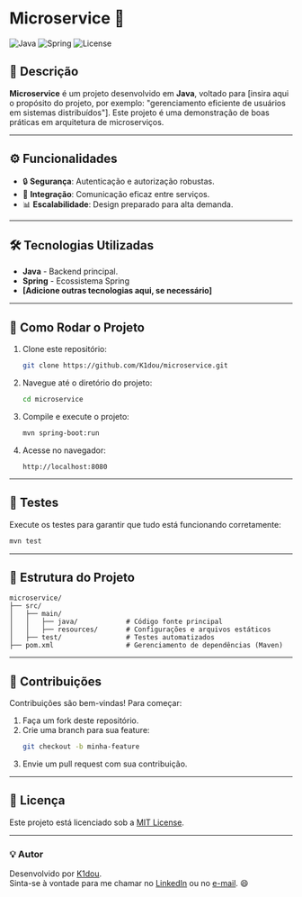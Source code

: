 # Microservice 🚀

![Java](https://img.shields.io/badge/Java-ED8B00?style=for-the-badge&logo=java&logoColor=white)
![Spring](https://img.shields.io/badge/Spring-6DB33F?style=for-the-badge&logo=spring&logoColor=white)
![License](https://img.shields.io/badge/License-MIT-green?style=for-the-badge)

## 📝 Descrição
**Microservice** é um projeto desenvolvido em **Java**, voltado para [insira aqui o propósito do projeto, por exemplo: "gerenciamento eficiente de usuários em sistemas distribuídos"]. Este projeto é uma demonstração de boas práticas em arquitetura de microserviços.

---

## ⚙️ Funcionalidades

- 🔒 **Segurança**: Autenticação e autorização robustas.
- 🤝 **Integração**: Comunicação eficaz entre serviços.
- 📊 **Escalabilidade**: Design preparado para alta demanda.

---

## 🛠️ Tecnologias Utilizadas

- **Java** - Backend principal.
- **Spring** -  Ecossistema Spring
- **[Adicione outras tecnologias aqui, se necessário]**

---

## 🚀 Como Rodar o Projeto

1. Clone este repositório:
   ```bash
   git clone https://github.com/K1dou/microservice.git
   ```
2. Navegue até o diretório do projeto:
   ```bash
   cd microservice
   ```
3. Compile e execute o projeto:
   ```bash
   mvn spring-boot:run
   ```
4. Acesse no navegador:
   ```
   http://localhost:8080
   ```

---

## 🧪 Testes
Execute os testes para garantir que tudo está funcionando corretamente:
```bash
mvn test
```

---

## 📂 Estrutura do Projeto

```plaintext
microservice/
├── src/
│   ├── main/
│   │   ├── java/            # Código fonte principal
│   │   ├── resources/       # Configurações e arquivos estáticos
│   ├── test/                # Testes automatizados
├── pom.xml                  # Gerenciamento de dependências (Maven)
```

---

## 🤝 Contribuições

Contribuições são bem-vindas! Para começar:
1. Faça um fork deste repositório.
2. Crie uma branch para sua feature:
   ```bash
   git checkout -b minha-feature
   ```
3. Envie um pull request com sua contribuição.

---

## 📜 Licença

Este projeto está licenciado sob a [MIT License](LICENSE).

---

### 💡 Autor
Desenvolvido por [K1dou](https://github.com/K1dou).  
Sinta-se à vontade para me chamar no [LinkedIn](https://www.linkedin.com/in/marcelo-henrique-de-jesus-290a37202/) ou no [e-mail](hique1276@gmail.com). 😄
```

